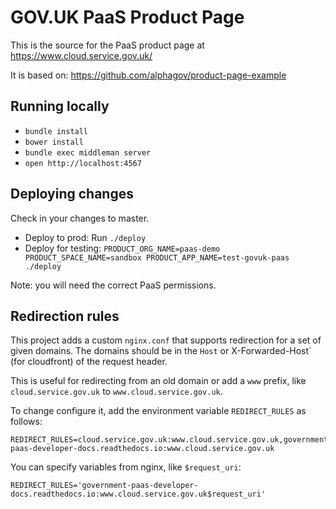 # GOV.UK PaaS Product Page

This is the source for the PaaS product page at https://www.cloud.service.gov.uk/

It is based on: https://github.com/alphagov/product-page-example

## Running locally

- `bundle install`
- `bower install`
- `bundle exec middleman server`
- `open http://localhost:4567`

## Deploying changes

Check in your changes to master.

 * Deploy to prod: Run `./deploy`
 * Deploy for testing: `PRODUCT_ORG_NAME=paas-demo PRODUCT_SPACE_NAME=sandbox PRODUCT_APP_NAME=test-govuk-paas ./deploy`

Note: you will need the correct PaaS permissions.

## Redirection rules

This project adds a custom `nginx.conf` that  supports redirection for a set
of given domains. The domains should be in the `Host` or  X-Forwarded-Host`
(for cloudfront) of the request header.

This is useful for redirecting from an old domain or add a `www` prefix,
like `cloud.service.gov.uk` to `www.cloud.service.gov.uk`.

To change configure it, add the environment variable `REDIRECT_RULES` as follows:

    REDIRECT_RULES=cloud.service.gov.uk:www.cloud.service.gov.uk,government-paas-developer-docs.readthedocs.io:www.cloud.service.gov.uk

You can specify variables from nginx, like `$request_uri`:

    REDIRECT_RULES='government-paas-developer-docs.readthedocs.io:www.cloud.service.gov.uk$request_uri'
